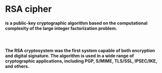 # RSA cipher

#### is a public-key cryptographic algorithm based on the computational complexity of the large integer factorization problem.

<br />

#### The RSA cryptosystem was the first system capable of both encryption and digital signature. The algorithm is used in a wide range of cryptographic applications, including PGP, S/MIME, TLS/SSL, IPSEC/IKE, and others.
